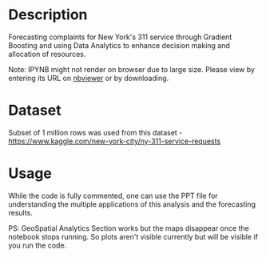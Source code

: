 # Description
Forecasting complaints for New York's 311 service through Gradient Boosting and using Data Analytics to enhance decision making and allocation of resources.

Note: IPYNB might not render on browser due to large size. Please view by entering its URL on [nbviewer](https://nbviewer.org/) or by downloading.

# Dataset
Subset of 1 million rows was used from this dataset - https://www.kaggle.com/new-york-city/ny-311-service-requests

# Usage
While the code is fully commented, one can use the PPT file for understanding the multiple applications of this analysis and the forecasting results. 

PS: GeoSpatial Analytics Section works but the maps disappear once the notebook stops running. So plots aren't visible currently but will be visible if you run the code.

